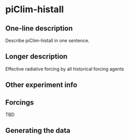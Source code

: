 <!--- This file contains a number of sections -->
<!--- They are bounded by comments like this -->
<!--- Do not edit these sections by hand -->
<!--- Start title -->
# piClim-histall
<!--- End title -->

## One-line description

<!--- Start one-line-description -->
Describe piClim-histall in one sentence.
<!--- End one-line-description -->

## Longer description

<!--- Start longer-description -->
Effective radiative forcing by all historical forcing agents
<!--- End longer-description -->

## Other experiment info

<!--- Start other-experiment-info -->
<!--- End other-experiment-info -->

## Forcings

<!--- Start forcings -->
TBD
<!--- End forcings -->

## Generating the data

<!--- TODO: auto-generate this -->
